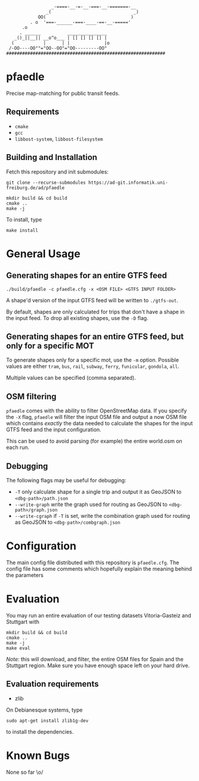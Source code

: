 ```
                 _-====-__-=-__-===-__-=======-__
               _(                               _)
            OO(                                )
         . o  '===-______-===-____-==-__-====='
      .o
     . ______          _______________
   _()_||__|| __o^o___ | [] [] [] [] |
  (           |      | |             |o
 /-OO----OO""="OO--OO"="OO---------OO"
############################################################
```

# pfaedle

Precise map-matching for public transit feeds.

## Requirements

 * `cmake`
 * `gcc`
 * `libbost-system`, `libbost-filesystem`

## Building and Installation

Fetch this repository and init submodules:

```
git clone --recurse-submodules https://ad-git.informatik.uni-freiburg.de/ad/pfaedle
```

```
mkdir build && cd build
cmake ..
make -j
```

To install, type
```
make install
```

# General Usage

## Generating shapes for an entire GTFS feed

```
./build/pfaedle -c pfaedle.cfg -x <OSM FILE> <GTFS INPUT FOLDER>
```

A shape'd version of the input GTFS feed will be written to `./gtfs-out`.

By default, shapes are only calculated for trips that don't have a shape in the
input feed. To drop all existing shapes, use the `-D` flag.

## Generating shapes for an entire GTFS feed, but only for a specific MOT

To generate shapes only for a specific mot, use the `-m` option. Possible
values are either `tram`, `bus`, `rail`, `subway`, `ferry`, `funicular`,
`gondola`, `all`.

Multiple values can be specified (comma separated).

## OSM filtering

`pfaedle` comes with the ability to filter OpenStreetMap data. If you specify
the `-X` flag, `pfaedle` will filter the input OSM file and output a now OSM
file which contains *exactly* the data needed to calculate the shapes for the
input GTFS feed and the input configuration.

This can be used to avoid parsing (for example) the entire world.osm on each
run.

## Debugging

The following flags may be useful for debugging:

 * `-T` only calculate shape for a single trip and output it as GeoJSON to
   `<dbg-path>/path.json`
 * `--write-graph` write the graph used for routing as GeoJSON to
   `<dbg-path>/graph.json`
 * `--write-cgraph` if `-T` is set, write the combination graph used for
   routing as GeoJSON to `<dbg-path>/combgraph.json`

# Configuration

The main config file distributed with this repository is `pfaedle.cfg`. The
config file has some comments which hopefully explain the meaning behind the
parameters

# Evaluation

You may run an entire evaluation of our testing datasets Vitoria-Gasteiz and
Stuttgart with

```
mkdir build && cd build
cmake ..
make -j
make eval
```

*Note:* this will download, and filter, the entire OSM files for Spain and the
Stuttgart region. Make sure you have enough space left on your hard drive.

## Evaluation requirements

 * zlib

On Debianesque systems, type

```
sudo apt-get install zlib1g-dev
```

to install the dependencies.

# Known Bugs

None so far \o/